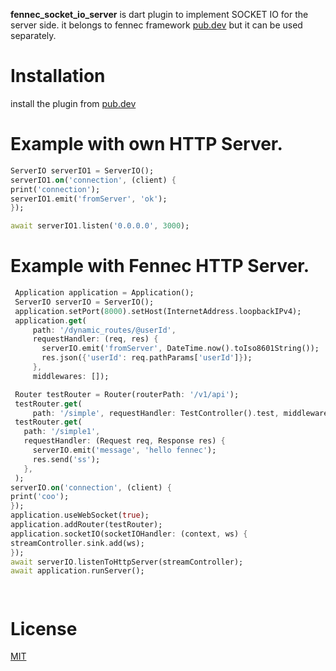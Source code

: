 **fennec_socket_io_server** is dart plugin to implement SOCKET IO for the server side. it belongs to fennec framework [pub.dev](https://pub.dev/packages/fennec) but it can be used
separately.

# Installation

install the plugin from [pub.dev](https://pub.dev/packages/fennec_socket_io_server)

# Example with own HTTP Server.

```dart
ServerIO serverIO1 = ServerIO();
serverIO1.on('connection', (client) {
print('connection');
serverIO1.emit('fromServer', 'ok');
});

await serverIO1.listen('0.0.0.0', 3000);

```

# Example with Fennec HTTP Server.

```dart
 Application application = Application();
 ServerIO serverIO = ServerIO();
 application.setPort(8000).setHost(InternetAddress.loopbackIPv4);
 application.get(
     path: '/dynamic_routes/@userId',
     requestHandler: (req, res) {
       serverIO.emit('fromServer', DateTime.now().toIso8601String());
       res.json({'userId': req.pathParams['userId']});
     },
     middlewares: []);

 Router testRouter = Router(routerPath: '/v1/api');
 testRouter.get(
     path: '/simple', requestHandler: TestController().test, middlewares: []);
 testRouter.get(
   path: '/simple1',
   requestHandler: (Request req, Response res) {
     serverIO.emit('message', 'hello fennec');
     res.send('ss');
   },
 );
serverIO.on('connection', (client) {
print('coo');
});
application.useWebSocket(true);
application.addRouter(testRouter);
application.socketIO(socketIOHandler: (context, ws) {
streamController.sink.add(ws);
});
await serverIO.listenToHttpServer(streamController);
await application.runServer();




```

# License

[MIT](https://github.com/Fennec-Framework/fennec_socket_io_server/blob/master/LICENSE)
